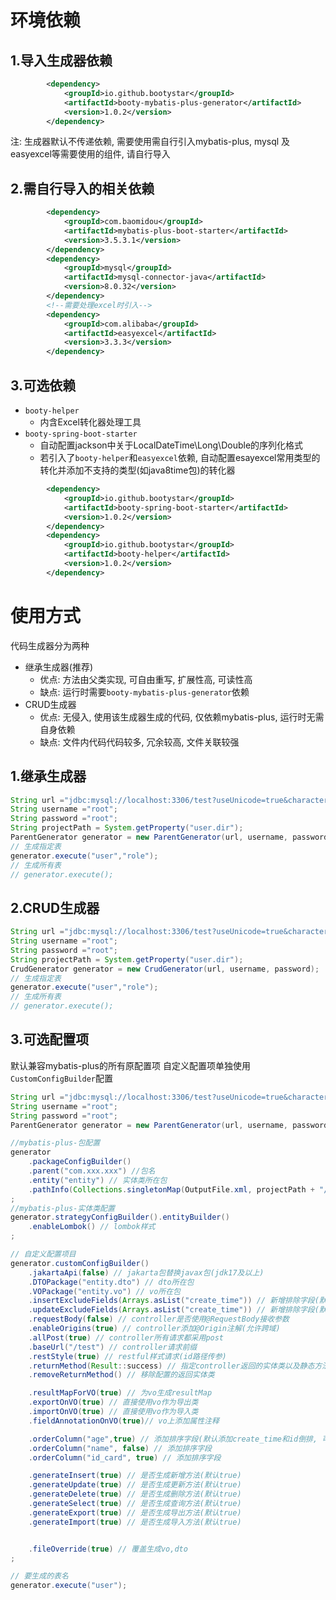 # 环境依赖
## 1.导入生成器依赖
```xml
        <dependency>
            <groupId>io.github.bootystar</groupId>
            <artifactId>booty-mybatis-plus-generator</artifactId>
            <version>1.0.2</version>
        </dependency>
```
注: 生成器默认不传递依赖, 需要使用需自行引入mybatis-plus, mysql 及easyexcel等需要使用的组件, 请自行导入
## 2.需自行导入的相关依赖
```xml
        <dependency>
            <groupId>com.baomidou</groupId>
            <artifactId>mybatis-plus-boot-starter</artifactId>
            <version>3.5.3.1</version>
        </dependency>
        <dependency>
            <groupId>mysql</groupId>
            <artifactId>mysql-connector-java</artifactId>
            <version>8.0.32</version>
        </dependency>
        <!--需要处理excel时引入-->
        <dependency>
            <groupId>com.alibaba</groupId>
            <artifactId>easyexcel</artifactId>
            <version>3.3.3</version>
        </dependency>
```
## 3.可选依赖

- `booty-helper` 
   - 内含Excel转化器处理工具
- `booty-spring-boot-starter`
   - 自动配置jackson中关于LocalDateTime\Long\Double的序列化格式
   - 若引入了`booty-helper`和`easyexcel`依赖, 自动配置esayexcel常用类型的转化并添加不支持的类型(如java8time包)的转化器
```xml
        <dependency>
            <groupId>io.github.bootystar</groupId>
            <artifactId>booty-spring-boot-starter</artifactId>
            <version>1.0.2</version>
        </dependency>
        <dependency>
            <groupId>io.github.bootystar</groupId>
            <artifactId>booty-helper</artifactId>
            <version>1.0.2</version>
        </dependency>
```
# 使用方式
代码生成器分为两种

- 继承生成器(推荐)
   - 优点: 方法由父类实现, 可自由重写, 扩展性高, 可读性高
   - 缺点: 运行时需要`booty-mybatis-plus-generator`依赖
- CRUD生成器
   - 优点: 无侵入, 使用该生成器生成的代码, 仅依赖mybatis-plus, 运行时无需自身依赖
   - 缺点: 文件内代码代码较多, 冗余较高, 文件关联较强
## 1.继承生成器
```java
String url ="jdbc:mysql://localhost:3306/test?useUnicode=true&characterEncoding=UTF-8";
String username ="root";
String password ="root";
String projectPath = System.getProperty("user.dir");
ParentGenerator generator = new ParentGenerator(url, username, password);
// 生成指定表
generator.execute("user","role");
// 生成所有表
// generator.execute();
```
## 2.CRUD生成器
```java
String url ="jdbc:mysql://localhost:3306/test?useUnicode=true&characterEncoding=UTF-8";
String username ="root";
String password ="root";
String projectPath = System.getProperty("user.dir");
CrudGenerator generator = new CrudGenerator(url, username, password);
// 生成指定表
generator.execute("user","role");
// 生成所有表
// generator.execute();
```
## 3.可选配置项
默认兼容mybatis-plus的所有原配置项
自定义配置项单独使用`CustomConfigBuilder`配置
```java
String url ="jdbc:mysql://localhost:3306/test?useUnicode=true&characterEncoding=UTF-8";
String username ="root";
String password ="root";
ParentGenerator generator = new ParentGenerator(url, username, password);

//mybatis-plus-包配置
generator
    .packageConfigBuilder()
    .parent("com.xxx.xxx") //包名
    .entity("entity") // 实体类所在包
    .pathInfo(Collections.singletonMap(OutputFile.xml, projectPath + "/aa-test/src/main/resources/mapper")) // 指定xml输出目录为resources/mapper
;
//mybatis-plus-实体类配置
generator.strategyConfigBuilder().entityBuilder()
    .enableLombok() // lombok样式
;

// 自定义配置项目
generator.customConfigBuilder()
    .jakartaApi(false) // jakarta包替换javax包(jdk17及以上)
    .DTOPackage("entity.dto") // dto所在包
    .VOPackage("entity.vo") // vo所在包    
    .insertExcludeFields(Arrays.asList("create_time")) // 新增排除字段(默认添加createTime,updateTime,重新设置后失效)
    .updateExcludeFields(Arrays.asList("create_time")) // 新增排除字段(默认添加createTime,updateTime,重新设置后失效)
    .requestBody(false) // controller是否使用@RequestBody接收参数
    .enableOrigins(true) // controller添加@Origin注解(允许跨域)
    .allPost(true) // controller所有请求都采用post
    .baseUrl("/test") // controller请求前缀
    .restStyle(true) // restful样式请求(id路径传参)
    .returnMethod(Result::success) // 指定controller返回的实体类以及静态方法或构造器
    .removeReturnMethod() // 移除配置的返回实体类

    .resultMapForVO(true) // 为vo生成resultMap
    .exportOnVO(true) // 直接使用vo作为导出类
    .importOnVO(true) // 直接使用vo作为导入类
    .fieldAnnotationOnVO(true)// vo上添加属性注释

    .orderColumn("age",true) // 添加排序字段(默认添加create_time和id倒排, 可通过orderColumnMap传入空map清除)
    .orderColumn("name", false) // 添加排序字段
    .orderColumn("id_card", true) // 添加排序字段

    .generateInsert(true) // 是否生成新增方法(默认true)
    .generateUpdate(true) // 是否生成更新方法(默认true)
    .generateDelete(true) // 是否生成删除方法(默认true)
    .generateSelect(true) // 是否生成查询方法(默认true)
    .generateExport(true) // 是否生成导出方法(默认true)
    .generateImport(true) // 是否生成导入方法(默认true)


    .fileOverride(true) // 覆盖生成vo,dto
;

// 要生成的表名
generator.execute("user");
```
